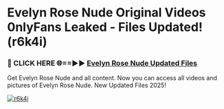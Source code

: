 # Evelyn Rose Nude Original Videos 0nlyFans Leaked - Files Updated! (r6k4i)

<h3>🔴 CLICK HERE 🌐==►► <a href="https://tinyurl.com/yc6ubb5a" rel="nofollow">Evelyn Rose Nude Updated Files</a></h3>

Get Evelyn Rose Nude and all content. Now you can access all videos and pictures of Evelyn Rose Nude. New Updated Files 2025!

[![r6k4i](https://i.imgur.com/7eu0CRL.gif)](https://tinyurl.com/yc6ubb5a)
